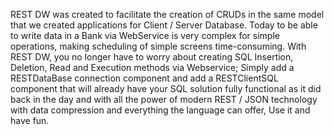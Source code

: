 REST DW was created to facilitate the creation of CRUDs in the same model that we created applications for Client / Server Database.
Today to be able to write data in a Bank via WebService is very complex for simple operations, making scheduling of simple screens time-consuming.
With REST DW, you no longer have to worry about creating SQL Insertion, Deletion, Read and Execution methods via Webservice; Simply add a RESTDataBase connection component and add a RESTClientSQL component that will already have your SQL solution fully functional as it did back in the day and with all the power of modern REST / JSON technology with data compression and everything the language can offer,
Use it and have fun.
